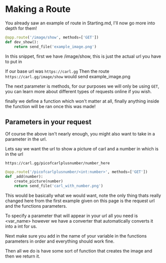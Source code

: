 # Making a Route

You already saw an example of route in Starting.md, I'll now go more into depth for them!


```py
@app.route('/image/show', methods=['GET'])
def dev_show():
    return send_file('example_image.png')
```

In this snippet, first we have /image/show, this is just the actual url you have to put in

If our base url was `https://carl.gg` Then the route `https://carl.gg/image/show` would send example_image.png

The next parameter is methods, for our purposes we will only be using `GET`, you can learn more about different types of requests online if you wish.

finally we define a function which won't matter at all, finally anything inside the function will be ran once this was made!

## Parameters in your request

Of course the above isn't nearly enough, you might also want to take in a parameter in the url.

Lets say we want the url to show a picture of carl and a number in which is in the url

`https://carl.gg/picofcarlplusnumber/number_here`

```py
@app.route('/picofcarlplusnumber/<int:number>', methods=['GET'])
def _add(number):
    create_picture(number)
    return send_file('carl_with_number.png')
```

This would be basically what we would want, note the only thing thats really changed here from the first example given on this page is the request url and the functions parameters.

To specify a parameter that will appear in your url all you need is <var_name> however we have a converter that automatically converts it into a int for us.

Next make sure you add in the name of your variable in the functions parameters in order and everything should work fine.

Then all we do is have some sort of function that creates the image and then we return it.
